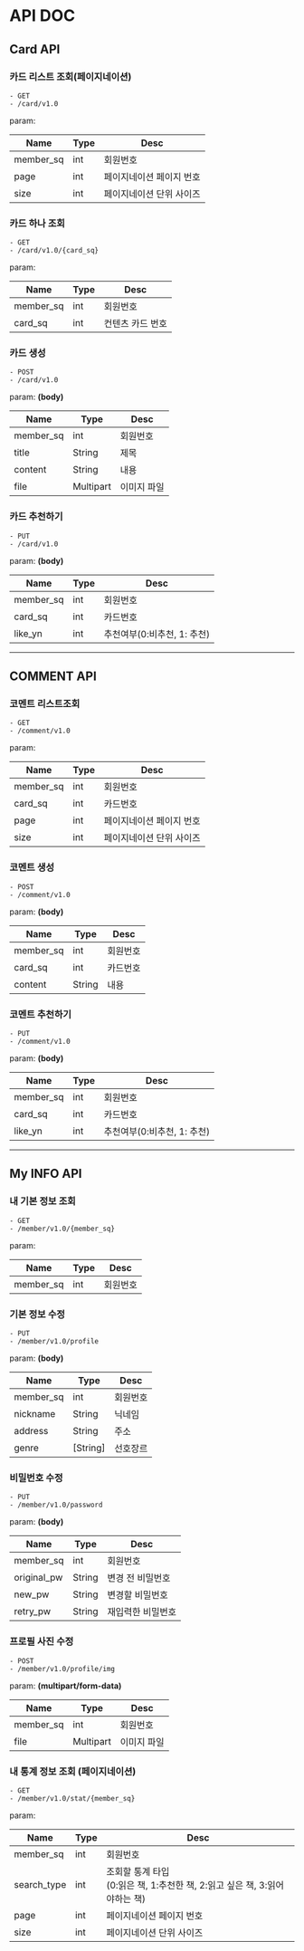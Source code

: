 # API DOC

## Card API
### 카드 리스트 조회(페이지네이션)
```
- GET
- /card/v1.0
```
param:

| Name | Type  | Desc          |
|------|-------|---------------|
| member_sq | int       | 회원번호    |
| page | int   | 페이지네이션 페이지 번호 |
| size | int   | 페이지네이션 단위 사이즈 |

### 카드 하나 조회
```
- GET
- /card/v1.0/{card_sq}
```
param:

| Name    | Type  | Desc      |
|---------|-------|-----------|
| member_sq | int       | 회원번호    |
| card_sq | int   | 컨텐츠 카드 번호 |

### 카드 생성
```
- POST
- /card/v1.0
```
param: **(body)**

| Name      | Type      | Desc    |
|-----------|-----------|---------|
| member_sq | int       | 회원번호    |
| title     | String    | 제목      |
| content   | String    | 내용      |
| file      | Multipart | 이미지 파일  |

### 카드 추천하기
```
- PUT
- /card/v1.0
```
param: **(body)**

| Name      | Type      | Desc               |
|-----------|-----------|--------------------|
| member_sq | int       | 회원번호               |
| card_sq   | int       | 카드번호               |
| like_yn   | int       | 추천여부(0:비추천, 1: 추천) |


---
## COMMENT API

### 코멘트 리스트조회
```
- GET
- /comment/v1.0
```
param:

| Name      | Type | Desc                |
|-----------|------|---------------------|
| member_sq | int  | 회원번호                |
| card_sq   | int  | 카드번호                |
| page        | int   | 페이지네이션 페이지 번호 |
| size        | int   | 페이지네이션 단위 사이즈 |

### 코멘트 생성
```
- POST
- /comment/v1.0
```
param: **(body)**

| Name      | Type      | Desc   |
|-----------|-----------|--------|
| member_sq | int       | 회원번호   |
| card_sq   | int       | 카드번호   |
| content   | String    | 내용     |

### 코멘트 추천하기
```
- PUT
- /comment/v1.0
```
param: **(body)**

| Name      | Type | Desc                |
|-----------|------|---------------------|
| member_sq | int  | 회원번호                |
| card_sq   | int  | 카드번호                |
| like_yn   | int  | 추천여부(0:비추천, 1: 추천)  |


---
## My INFO API

### 내 기본 정보 조회
```
- GET
- /member/v1.0/{member_sq}
```
param:

| Name      | Type | Desc |
|-----------|------|------|
| member_sq | int  | 회원번호 |

### 기본 정보 수정
```
- PUT
- /member/v1.0/profile
```
param: **(body)**

| Name      | Type     | Desc |
|-----------|----------|------|
| member_sq | int      | 회원번호 |
| nickname  | String   | 닉네임  |
| address   | String   | 주소   |
| genre     | [String] | 선호장르 |

### 비밀번호 수정
```
- PUT
- /member/v1.0/password
```
param: **(body)**

| Name        | Type     | Desc      |
|-------------|----------|-----------|
| member_sq   | int      | 회원번호      |
| original_pw | String   | 변경 전 비밀번호 |
| new_pw      | String   | 변경할 비밀번호  |
| retry_pw    | String   | 재입력한 비밀번호 |

### 프로필 사진 수정
```
- POST
- /member/v1.0/profile/img
```
param: **(multipart/form-data)**

| Name      | Type      | Desc   |
|-----------|-----------|--------|
| member_sq | int       | 회원번호   |
| file      | Multipart | 이미지 파일 |

### 내 통계 정보 조회 (페이지네이션)
```
- GET
- /member/v1.0/stat/{member_sq}
```
param:

| Name        | Type | Desc                                                  |
|-------------|------|-------------------------------------------------------|
| member_sq   | int  | 회원번호 |
| search_type | int  | 조회할 통계 타입<br/>(0:읽은 책, 1:추천한 책, 2:읽고 싶은 책, 3:읽어야하는 책) |
| page        | int   | 페이지네이션 페이지 번호 |
| size        | int   | 페이지네이션 단위 사이즈 |


